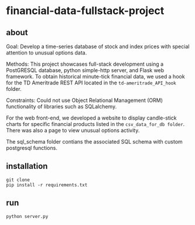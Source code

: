 # financial-data-fullstack-project

## about

Goal: Develop a time-series database of stock and index prices with special attention to unusual options data.

Methods: This project showcases full-stack development using a PostGRESQL database, python simple-http server, and Flask web framework. To obtain historical minute-tick financial data, we used a hook for the TD Ameritrade REST API located in the `td-ameritrade_API_hook` folder.

Constraints: Could not use Object Relational Management (ORM) functionality of libraries such as SQLalchemy.

For the web front-end, we developed a website to display candle-stick charts for specific financial products listed in the `csv_data_for_db folder`. There was also a page to view unusual options activity.

The sql_schema folder contians the associated SQL schema with custom postgresql functions.


## installation

```
git clone
pip install -r requirements.txt
```

## run

```
python server.py
```
